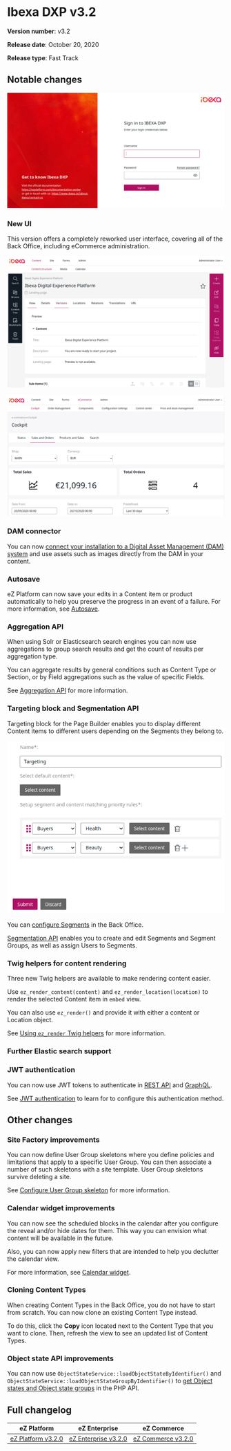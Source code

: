 # Ibexa DXP v3.2

**Version number**: v3.2

**Release date**: October 20, 2020

**Release type**: Fast Track

## Notable changes

![New login page](img/3.2_new_login_page.png)

### New UI

This version offers a completely reworked user interface, covering all of the Back Office,
including eCommerce administration.

![New Content structure](img/3.2_new_ui_content_structure.png "New Back Office interface")

![Commerce administration](img/3.2_commerce_cockpit.png "Commerce cockpit")

### DAM connector

You can now [connect your installation to a Digital Asset Management (DAM) system](../guide/config_connector.md#dam-cofniguration)
and use assets such as images directly from the DAM in your content.

### Autosave

eZ Platform can now save your edits in a Content item or product automatically to help you preserve the progress in an event of a failure. For more information, see [Autosave](https://doc.ezplatform.com/projects/userguide/en/latest/publishing/publishing/#autosave).

### Aggregation API

When using Solr or Elasticsearch search engines you can now use aggregations
to group search results and get the count of results per aggregation type.

You can aggregate results by general conditions such as Content Type or Section,
or by Field aggregations such as the value of specific Fields.

See [Aggregation API](../api/public_php_api_search.md#aggregation-api) for more information.

### Targeting block and Segmentation API

Targeting block for the Page Builder enables you to display different Content items to different users
depending on the Segments they belong to.

![Targeting block](img/3.2_targeting_block.png)

You can [configure Segments](../guide/admin_panel.md#segments) in the Back Office.

[Segmentation API](../api/public_php_api_managing_users.md#segments) enables you to create and edit Segments and Segment Groups,
as well as assign Users to Segments.

### Twig helpers for content rendering

Three new Twig helpers are available to make rendering content easier.

Use `ez_render_content(content)` and `ez_render_location(location)` to render the selected Content item in `embed` view.

You can also use `ez_render()` and provide it with either a content or Location object.

See [Using `ez_render` Twig helpers](../guide/templates.md#using-ez_render-twig-helpers) for more information.

### Further Elastic search support

### JWT authentication

You can now use JWT tokens to authenticate in [REST API](../api/general_rest_usage.md#jwt-authentication)
and [GraphQL](../api/graphql.md#jwt-authentication).

See [JWT authentication](../guide/security.md#jwt-authentication) to learn for to configure this authentication method.

## Other changes

### Site Factory improvements

You can now define User Group skeletons where you define policies and limitations that apply to a specific User Group. 
You can then associate a number of such skeletons with a site template. 
User Group skeletons survive deleting a site.

See [Configure User Group skeleton](../guide/site_factory.md#configure-user-group-skeleton) for more information.

### Calendar widget improvements

You can now see the scheduled blocks in the calendar after you configure the reveal and/or hide dates for them. 
This way you can envision what content will be available in the future.

Also, you can now apply new filters that are intended to help you declutter the calendar view.

For more information, see [Calendar widget](https://doc.ibexa.co/projects/userguide/en/latest/publishing/advanced_publishing_options/#calendar-widget).

### Cloning Content Types

When creating Content Types in the Back Office, you do not have to start from scratch.
You can now clone an existing Content Type instead.

To do this, click the **Copy** icon located next to the Content Type that you want to clone.
Then, refresh the view to see an updated list of Content Types.

### Object state API improvements

You can now use `ObjectStateService::loadObjectStateByIdentifier()` and `ObjectStateService::loadObjectStateGroupByIdentifier()`
to [get Object states and Object state groups](../api/public_php_api_managing_repository.md#getting-object-state-information) in the PHP API.

## Full changelog

| eZ Platform  | eZ Enterprise  | eZ Commerce |
|--------------|------------|------------|
| [eZ Platform v3.2.0](https://github.com/ezsystems/ezplatform/releases/tag/v3.2.0) | [eZ Enterprise v3.2.0](https://github.com/ezsystems/ezplatform-ee/releases/tag/v3.2.0) | [eZ Commerce v3.2.0](https://github.com/ezsystems/ezplatform/releases/tag/v3.2.0)
